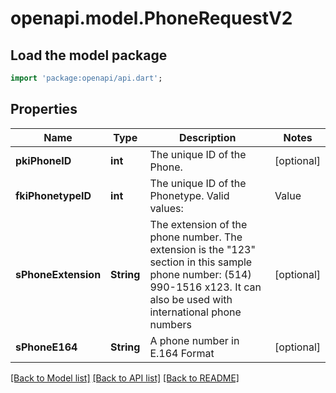 # openapi.model.PhoneRequestV2

## Load the model package
```dart
import 'package:openapi/api.dart';
```

## Properties
Name | Type | Description | Notes
------------ | ------------- | ------------- | -------------
**pkiPhoneID** | **int** | The unique ID of the Phone. | [optional] 
**fkiPhonetypeID** | **int** | The unique ID of the Phonetype.  Valid values:  |Value|Description| |-|-| |1|Office| |2|Home| |3|Mobile| |4|Fax| |5|Pager| |6|Toll Free| | 
**sPhoneExtension** | **String** | The extension of the phone number.  The extension is the \"123\" section in this sample phone number: (514) 990-1516 x123.  It can also be used with international phone numbers | [optional] 
**sPhoneE164** | **String** | A phone number in E.164 Format | [optional] 

[[Back to Model list]](../README.md#documentation-for-models) [[Back to API list]](../README.md#documentation-for-api-endpoints) [[Back to README]](../README.md)


